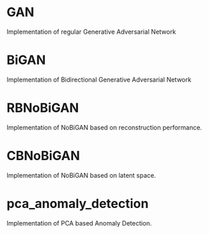 # GAN
Implementation of regular Generative Adversarial Network

# BiGAN
Implementation of Bidirectional Generative Adversarial Network

# RBNoBiGAN
Implementation of NoBiGAN based on reconstruction performance.

# CBNoBiGAN
Implementation of NoBiGAN based on latent space.

# pca_anomaly_detection
Implementation of PCA based Anomaly Detection.

